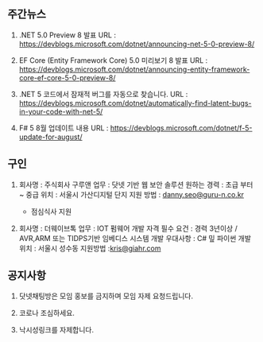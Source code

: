## 주간뉴스

1) .NET 5.0 Preview 8 발표
URL : https://devblogs.microsoft.com/dotnet/announcing-net-5-0-preview-8/

2) EF Core (Entity Framework Core) 5.0 미리보기 8 발표
URL : https://devblogs.microsoft.com/dotnet/announcing-entity-framework-core-ef-core-5-0-preview-8/

3) .NET 5 코드에서 잠재적 버그를 자동으로 찾습니다.
URL : https://devblogs.microsoft.com/dotnet/automatically-find-latent-bugs-in-your-code-with-net-5/

4) F# 5 8월 업데이트 내용
URL : https://devblogs.microsoft.com/dotnet/f-5-update-for-august/


## 구인
1) 회사명 : 주식회사 구루앤
   업무 : 닷넷 기반 웹 보안 솔루션
   원하는 경력 : 초급 부터 ~ 중급
   위치 : 서울시 가산디지털 단지
   지원 방법 : danny.seo@guru-n.co.kr
   * 점심식사 지원

2) 회사명 : 더웨이브톡
   업무 : IOT 펌웨어 개발
   자격 필수 요건 : 경력 3년이상 / AVR,ARM 또는 TIDPS기반 임베디스 시스템 개발
   우대사항 : C# 밒 파이썬 개발
   위치 : 서울시 성수동
   지원방법 :kris@giahr.com
   
## 공지사항

1) 닷넷채팅방은 모임 홍보를 금지하며 모임 자제 요청드립니다.

2) 코로나 조심하세요. 

3) 낙시성링크를 자제합니다.

